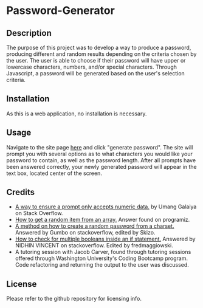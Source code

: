 # Password-Generator

## Description
The purpose of this project was to develop a way to produce a password, producing different and random results depending on the criteria chosen by the user. The user is able to choose
if their password will have upper or lowercase characters, numbers, and/or special characters. Through Javascript, a password will be generated based on the user's selection criteria.

## Installation
As this is a web application, no installation is necessary.

## Usage
Navigate to the site page [here]() and click "generate password". The site will prompt you with several options as to what characters you would like your password to contain, as well as the password length. After all prompts have been answered correctly, your newly generated password will appear in the text box, located center of the screen. 

## Credits
- [A way to ensure a prompt only accepts numeric data.](https://stackoverflow.com/questions/46552085/javascript-force-specific-data-type-input-or-accept-only-digits-in-input) by Umang Galaiya on Stack Overflow.
- [How to get a random item from an array.](https://www.programiz.com/javascript/examples/get-random-item) Answer found on programiz.
- [A method on how to create a random password from a charset.](https://stackoverflow.com/questions/1497481/javascript-password-generator) Answered by Gumbo on stackoverflow, edited by Skizo.
- [How to check for multiple booleans inside an if statement.](https://stackoverflow.com/questions/42358011/if-statement-checking-for-multiple-boolean-conditions) Answered by NIDHIN VINCENT on stackoverflow. Edited by fredmaggiowski.
- A tutoring session with Jacob Carver, found through tutoring sessions offered through Washington University's Coding Bootcamp program. Code refactoring and returning the output to the user was discussed.

## License
Please refer to the github repository for licensing info.